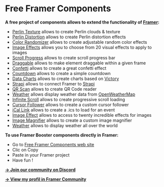 # Free Framer Components

**A free project of components allows to extend the functionality of [Framer](https://www.framer.com):**
* [Perlin Texture](https://github.com/yannbellot/framer-booster/blob/main/components/perlin-texture.ts) allows to create Perlin clouds & texture
* [Perlin Distortion](https://github.com/yannbellot/framer-booster/blob/main/components/perlin-distortion.ts) allows to create Perlin distortion effects
* [Color Randomizer](https://github.com/yannbellot/framer-booster/blob/main/components/color-randomizer.ts) allows to create adjustable random color effects
* [Image Effects](https://github.com/yannbellot/framer-booster/blob/main/components/image-effect.ts) allows you to choose from 20 visual effects to apply to images
* [Scroll Progress](https://github.com/yannbellot/framer-booster/blob/main/components/scroll-progress.ts) allows to create scroll progress bar
* [Draggable](https://github.com/yannbellot/framer-booster/blob/main/components/draggable.ts) allows to make element draggable within a given frame
* [Confetti](https://github.com/yannbellot/framer-booster/blob/main/components/confetti.ts) allows to create a great confetti effect
* [Countdown](https://github.com/yannbellot/framer-booster/blob/main/components/countdown.ts) allows to create a simple countdown
* [Data Charts](https://github.com/yannbellot/framer-booster/blob/main/components/data-charts.ts) allows to create charts based on [Victory](https://formidable.com/open-source/victory)
* [Strapi](https://github.com/yannbellot/framer-booster/blob/main/components/strapi.ts) allows to connect Framer to [Strapi](https://strapi.io/)
* [QR Scan](https://github.com/yannbellot/framer-booster/blob/main/components/qr-scan.ts) allows to create QR Code reader
* [Weather](https://github.com/yannbellot/framer-booster/blob/main/components/weather.ts) allows display weather data from [OpenWeatherMap](https://openweathermap.org/current)
* [Infinite Scroll](https://github.com/yannbellot/framer-booster/blob/main/components/infinite-scroll.ts) allows to create progressive scroll loading
* [Cursor Follower](https://github.com/yannbellot/framer-booster/blob/main/components/cursor-follower.ts) allows to create a custom cursor follower
* [iCal Link](https://github.com/yannbellot/framer-booster/blob/main/components/ical-link.ts) allows to create a .ics to load for an event
* [Image Effect](https://github.com/yannbellot/framer-booster/blob/main/components/image-effect.ts) allows to access to twenty incredible effects for images
* [Image Magnifier](https://github.com/yannbellot/framer-booster/blob/main/components/image-magnifier.ts) allows to create a custom image magnifier
* [Weather](https://github.com/yannbellot/framer-booster/blob/main/components/weather.ts) allows to display weather all over the world

**To use Framer Booster components directly in Framer:**
* Go to [Free Framer Components web site](https://freecomponents.framer.website)
* Clic on Copy
* Paste in your Framer project
* Have fun !

**[→ Join our community on Discord](https://discord.gg/h6xpD6XD)**

**[→ View my profil in Framer Community](https://www.framer.community/u/8fa74b3e)**
